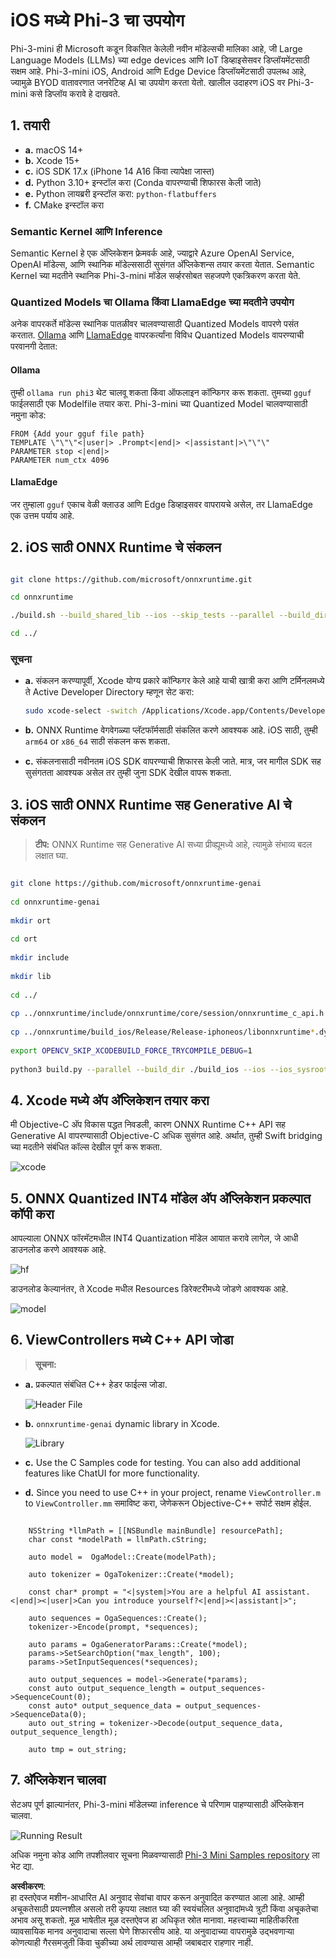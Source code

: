 # **iOS मध्ये Phi-3 चा उपयोग**

Phi-3-mini ही Microsoft कडून विकसित केलेली नवीन मॉडेल्सची मालिका आहे, जी Large Language Models (LLMs) च्या edge devices आणि IoT डिव्हाइसेसवर डिप्लॉयमेंटसाठी सक्षम आहे. Phi-3-mini iOS, Android आणि Edge Device डिप्लॉयमेंटसाठी उपलब्ध आहे, ज्यामुळे BYOD वातावरणात जनरेटिव्ह AI चा उपयोग करता येतो. खालील उदाहरण iOS वर Phi-3-mini कसे डिप्लॉय करावे हे दाखवते.

## **1. तयारी**

- **a.** macOS 14+
- **b.** Xcode 15+
- **c.** iOS SDK 17.x (iPhone 14 A16 किंवा त्यापेक्षा जास्त)
- **d.** Python 3.10+ इन्स्टॉल करा (Conda वापरण्याची शिफारस केली जाते)
- **e.** Python लायब्ररी इन्स्टॉल करा: `python-flatbuffers`
- **f.** CMake इन्स्टॉल करा

### Semantic Kernel आणि Inference

Semantic Kernel हे एक अ‍ॅप्लिकेशन फ्रेमवर्क आहे, ज्याद्वारे Azure OpenAI Service, OpenAI मॉडेल्स, आणि स्थानिक मॉडेल्ससाठी सुसंगत अ‍ॅप्लिकेशन्स तयार करता येतात. Semantic Kernel च्या मदतीने स्थानिक Phi-3-mini मॉडेल सर्व्हरसोबत सहजपणे एकत्रिकरण करता येते.

### Quantized Models चा Ollama किंवा LlamaEdge च्या मदतीने उपयोग

अनेक वापरकर्ते मॉडेल्स स्थानिक पातळीवर चालवण्यासाठी Quantized Models वापरणे पसंत करतात. [Ollama](https://ollama.com) आणि [LlamaEdge](https://llamaedge.com) वापरकर्त्यांना विविध Quantized Models वापरण्याची परवानगी देतात:

#### **Ollama**

तुम्ही `ollama run phi3` थेट चालवू शकता किंवा ऑफलाइन कॉन्फिगर करू शकता. तुमच्या `gguf` फाईलसाठी एक Modelfile तयार करा. Phi-3-mini च्या Quantized Model चालवण्यासाठी नमुना कोड:

```gguf
FROM {Add your gguf file path}
TEMPLATE \"\"\"<|user|> .Prompt<|end|> <|assistant|>\"\"\"
PARAMETER stop <|end|>
PARAMETER num_ctx 4096
```

#### **LlamaEdge**

जर तुम्हाला `gguf` एकाच वेळी क्लाउड आणि Edge डिव्हाइसवर वापरायचे असेल, तर LlamaEdge एक उत्तम पर्याय आहे.

## **2. iOS साठी ONNX Runtime चे संकलन**

```bash

git clone https://github.com/microsoft/onnxruntime.git

cd onnxruntime

./build.sh --build_shared_lib --ios --skip_tests --parallel --build_dir ./build_ios --ios --apple_sysroot iphoneos --osx_arch arm64 --apple_deploy_target 17.5 --cmake_generator Xcode --config Release

cd ../

```

### **सूचना**

- **a.** संकलन करण्यापूर्वी, Xcode योग्य प्रकारे कॉन्फिगर केले आहे याची खात्री करा आणि टर्मिनलमध्ये ते Active Developer Directory म्हणून सेट करा:

    ```bash
    sudo xcode-select -switch /Applications/Xcode.app/Contents/Developer
    ```

- **b.** ONNX Runtime वेगवेगळ्या प्लॅटफॉर्मसाठी संकलित करणे आवश्यक आहे. iOS साठी, तुम्ही `arm64` or `x86_64` साठी संकलन करू शकता.

- **c.** संकलनासाठी नवीनतम iOS SDK वापरण्याची शिफारस केली जाते. मात्र, जर मागील SDK सह सुसंगतता आवश्यक असेल तर तुम्ही जुना SDK देखील वापरू शकता.

## **3. iOS साठी ONNX Runtime सह Generative AI चे संकलन**

> **टीप:** ONNX Runtime सह Generative AI सध्या प्रीव्ह्यूमध्ये आहे, त्यामुळे संभाव्य बदल लक्षात घ्या.

```bash

git clone https://github.com/microsoft/onnxruntime-genai
 
cd onnxruntime-genai
 
mkdir ort
 
cd ort
 
mkdir include
 
mkdir lib
 
cd ../
 
cp ../onnxruntime/include/onnxruntime/core/session/onnxruntime_c_api.h ort/include
 
cp ../onnxruntime/build_ios/Release/Release-iphoneos/libonnxruntime*.dylib* ort/lib
 
export OPENCV_SKIP_XCODEBUILD_FORCE_TRYCOMPILE_DEBUG=1
 
python3 build.py --parallel --build_dir ./build_ios --ios --ios_sysroot iphoneos --ios_arch arm64 --ios_deployment_target 17.5 --cmake_generator Xcode --cmake_extra_defines CMAKE_XCODE_ATTRIBUTE_CODE_SIGNING_ALLOWED=NO

```

## **4. Xcode मध्ये अ‍ॅप अ‍ॅप्लिकेशन तयार करा**

मी Objective-C अ‍ॅप विकास पद्धत निवडली, कारण ONNX Runtime C++ API सह Generative AI वापरण्यासाठी Objective-C अधिक सुसंगत आहे. अर्थात, तुम्ही Swift bridging च्या मदतीने संबंधित कॉल्स देखील पूर्ण करू शकता.

![xcode](../../../../../translated_images/xcode.6c67033ca85b703e80cc51ecaa681fbcb6ac63cc0c256705ac97bc9ca039c235.mr.png)

## **5. ONNX Quantized INT4 मॉडेल अ‍ॅप अ‍ॅप्लिकेशन प्रकल्पात कॉपी करा**

आपल्याला ONNX फॉरमॅटमधील INT4 Quantization मॉडेल आयात करावे लागेल, जे आधी डाउनलोड करणे आवश्यक आहे.

![hf](../../../../../translated_images/hf.b99941885c6561bb3bcc0155d409e713db6d47b4252fb6991a08ffeefc0170ec.mr.png)

डाउनलोड केल्यानंतर, ते Xcode मधील Resources डिरेक्टरीमध्ये जोडणे आवश्यक आहे.

![model](../../../../../translated_images/model.f0cb932ac2c7648211fbe5341ee1aa42b77cb7f956b6d9b084afb8fbf52927c7.mr.png)

## **6. ViewControllers मध्ये C++ API जोडा**

> **सूचना:**

- **a.** प्रकल्पात संबंधित C++ हेडर फाईल्स जोडा.

  ![Header File](../../../../../translated_images/head.2504a93b0be166afde6729fb193ebd14c5acb00a0bb6de1939b8a175b1f630fb.mr.png)

- **b.** `onnxruntime-genai` dynamic library in Xcode.

  ![Library](../../../../../translated_images/lib.86e12a925eb07e4e71a1466fa4f3ad27097e08505d25d34e98c33005d69b6f23.mr.png)

- **c.** Use the C Samples code for testing. You can also add additional features like ChatUI for more functionality.

- **d.** Since you need to use C++ in your project, rename `ViewController.m` to `ViewController.mm` समाविष्ट करा, जेणेकरून Objective-C++ सपोर्ट सक्षम होईल.

```objc

    NSString *llmPath = [[NSBundle mainBundle] resourcePath];
    char const *modelPath = llmPath.cString;

    auto model =  OgaModel::Create(modelPath);

    auto tokenizer = OgaTokenizer::Create(*model);

    const char* prompt = "<|system|>You are a helpful AI assistant.<|end|><|user|>Can you introduce yourself?<|end|><|assistant|>";

    auto sequences = OgaSequences::Create();
    tokenizer->Encode(prompt, *sequences);

    auto params = OgaGeneratorParams::Create(*model);
    params->SetSearchOption("max_length", 100);
    params->SetInputSequences(*sequences);

    auto output_sequences = model->Generate(*params);
    const auto output_sequence_length = output_sequences->SequenceCount(0);
    const auto* output_sequence_data = output_sequences->SequenceData(0);
    auto out_string = tokenizer->Decode(output_sequence_data, output_sequence_length);
    
    auto tmp = out_string;

```

## **7. अ‍ॅप्लिकेशन चालवा**

सेटअप पूर्ण झाल्यानंतर, Phi-3-mini मॉडेलच्या inference चे परिणाम पाहण्यासाठी अ‍ॅप्लिकेशन चालवा.

![Running Result](../../../../../translated_images/result.7ebd1fe614f809d776c46475275ec72e4ab898c4ec53ae62b29315c064ca6839.mr.jpg)

अधिक नमुना कोड आणि तपशीलवार सूचना मिळवण्यासाठी [Phi-3 Mini Samples repository](https://github.com/Azure-Samples/Phi-3MiniSamples/tree/main/ios) ला भेट द्या.

**अस्वीकरण**:  
हा दस्तऐवज मशीन-आधारित AI अनुवाद सेवांचा वापर करून अनुवादित करण्यात आला आहे. आम्ही अचूकतेसाठी प्रयत्नशील असलो तरी कृपया लक्षात घ्या की स्वयंचलित अनुवादांमध्ये त्रुटी किंवा अचूकतेचा अभाव असू शकतो. मूळ भाषेतील मूळ दस्तऐवज हा अधिकृत स्रोत मानावा. महत्त्वाच्या माहितीकरिता व्यावसायिक मानव अनुवादाचा सल्ला घेणे शिफारसीय आहे. या अनुवादाच्या वापरामुळे उद्भवणाऱ्या कोणत्याही गैरसमजुती किंवा चुकीच्या अर्थ लावण्यास आम्ही जबाबदार राहणार नाही.